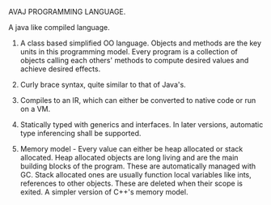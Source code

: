 AVAJ PROGRAMMING LANGUAGE.

A java like compiled language.

1.  A class based simplified OO language. Objects and methods are the key units
    in this programming model. Every program is a collection of objects calling
    each others' methods to compute desired values and achieve desired effects.

2.  Curly brace syntax, quite similar to that of Java's.

3.  Compiles to an IR, which can either be converted to native code or run on a
    VM.

4.  Statically typed with generics and interfaces. In later versions, automatic
    type inferencing shall be supported.

5.  Memory model - Every value can either be heap allocated or stack allocated.
    Heap allocated objects are long living and are the main building blocks of
    the program. These are automatically managed with GC. Stack allocated ones
    are usually function local variables like ints, references to other objects.
    These are deleted when their scope is exited. A simpler version of C++'s
    memory model.
